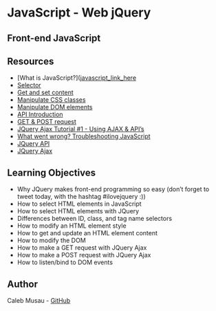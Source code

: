 # JavaScript - Web jQuery

## Front-end JavaScript

## Resources

- [What is JavaScript?]([javascript_link_here](https://intranet.alxswe.com/rltoken/NJ5XM_fzjlBKERHTkdF-uA)
- [Selector](https://intranet.alxswe.com/rltoken/wsnVUxEcAzzlCx6ES1qc7g)
- [Get and set content](https://intranet.alxswe.com/rltoken/rwtc96sn2_LHToBAd0MIhQ)
- [Manipulate CSS classes](https://intranet.alxswe.com/rltoken/IcM5kKVzssU0ibdUo-2gKQ)
- [Manipulate DOM elements](https://intranet.alxswe.com/rltoken/ve8UKsZLVw2t27PtWscZfQ)
- [API Introduction](https://intranet.alxswe.com/rltoken/vKc7XmiHG7HIh3N0Kl_VQw)
- [GET & POST request](https://intranet.alxswe.com/rltoken/Mbe7uoy0iMAfTVs2Tn4Pzg)
- [JQuery Ajax Tutorial #1 - Using AJAX & API’s](https://intranet.alxswe.com/rltoken/gMwyXisSLu-kZicmGA0-LQ)
- [What went wrong? Troubleshooting JavaScript](https://intranet.alxswe.com/rltoken/4eYyJr72PO-cohImk93M3w)
- [JQuery API](https://intranet.alxswe.com/rltoken/HnjBq6jf84S9S-C15Qi0vw)
- [JQuery Ajax](https://intranet.alxswe.com/rltoken/rBZyrXxuRuISDfPBzO9Y7Q)

## Learning Objectives

- Why JQuery makes front-end programming so easy (don’t forget to tweet today, with the hashtag #ilovejquery :))
- How to select HTML elements in JavaScript
- How to select HTML elements with JQuery
- Differences between ID, class, and tag name selectors
- How to modify an HTML element style
- How to get and update an HTML element content
- How to modify the DOM
- How to make a GET request with JQuery Ajax
- How to make a POST request with JQuery Ajax
- How to listen/bind to DOM events

## Author
Caleb Musau - [GitHub](https://github.com/MuSnr)
